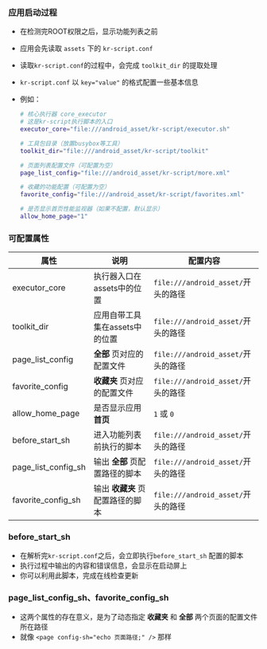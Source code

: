 ### 应用启动过程
- 在检测完ROOT权限之后，显示功能列表之前
- 应用会先读取 `assets` 下的 `kr-script.conf`
- 读取`kr-script.conf`的过程中，会完成 `toolkit_dir` 的提取处理
- `kr-script.conf` 以 `key="value"` 的格式配置一些基本信息
- 例如：

  ```sh
  # 核心执行器 core_executor
  # 这是kr-script执行脚本的入口
  executor_core="file:///android_asset/kr-script/executor.sh"

  # 工具包目录（放置busybox等工具）
  toolkit_dir="file:///android_asset/kr-script/toolkit"

  # 页面列表配置文件（可配置为空）
  page_list_config="file:///android_asset/kr-script/more.xml"

  # 收藏的功能配置（可配置为空）
  favorite_config="file:///android_asset/kr-script/favorites.xml"

  # 是否显示首页性能监视器（如果不配置，默认显示）
  allow_home_page="1"
  ```

### 可配置属性

| 属性 | 说明 | 配置内容 |
| - | - | - |
| executor_core | 执行器入口在assets中的位置 | `file:///android_asset/`开头的路径 |
| toolkit_dir | 应用自带工具集在assets中的位置 | `file:///android_asset/`开头的路径 |
| page_list_config | **全部** 页对应的配置文件 | `file:///android_asset/`开头的路径 |
| favorite_config | **收藏夹** 页对应的配置文件 | `file:///android_asset/`开头的路径 |
| allow_home_page | 是否显示应用**首页** | `1` 或 `0` |
| before_start_sh | 进入功能列表前执行的脚本 | `file:///android_asset/`开头的路径 |
| page_list_config_sh | 输出 **全部** 页配置路径的脚本 | `file:///android_asset/`开头的路径 |
| favorite_config_sh | 输出 **收藏夹** 页配置路径的脚本 | `file:///android_asset/`开头的路径 |

### before_start_sh
- 在解析完`kr-script.conf`之后，会立即执行`before_start_sh` 配置的脚本
- 执行过程中输出的内容和错误信息，会显示在启动屏上
- 你可以利用此脚本，完成在线检查更新

### page_list_config_sh、favorite_config_sh
- 这两个属性的存在意义，是为了动态指定 **收藏夹** 和 **全部** 两个页面的配置文件所在路径
- 就像 `<page config-sh="echo 页面路径;" />` 那样
